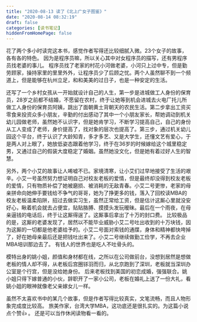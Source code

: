 ```yaml
---
title: "2020-08-13 读了《北上广女子图鉴》"
date: "2020-08-14 08:32:19"
draft: false
categories: [读书笔记]
hiddenFromHomePage: false
---
```

花了两个多小时读完这本书，感觉作者写得还比较细腻入微。23个女子的故事，各有各的特色。
因为是程序员嘛，所以关心其中对女程序员的描写，还有男程序员找老婆的事儿。 程序员找了老家的村花小河做老婆，小河只上过中专，但是勤劳顾家，操持家里的里里外外，让程序员少了后顾之忧。两个人虽然聊不到一个频道上，但是能够在杭州立足，和和美美的过日子，也是一种安定的生活。

还写了一个乡村女孩从一开始就设计自己的人生，第一步是进城做工人身份的保育员，28岁之前都不结婚，不愿留在农村，终于让她等到机会进城去火电厂托儿所做工人身份的保育员阿姨，跳出了面朝黄土背朝天的农民生活。第二步拿出工资买零食来投资众多小朋友，辛勤的付出感动了其中一个小朋友家长，帮她调动到机关幼儿园做老师，虽然她不认识字，但是她肯学习，不断学习提高自己，自己的身份从工人变成了老师，身价提高了，找对象的层次也提高了。第三步，通过机关幼儿园这个平台，终于认识了大龄知青，多才多艺、又是大学生，还懂文艺有爱心，于是两人对上眼了，她放低姿态跟着他学习，终于在36岁的时候嫁给这个城里稳定男，又通过自己的假装大度稳定了婚姻。虽然她没文化，但是她有着过好人生的智慧。

另外，两个小艾的故事让人唏嘘不已。家境清寒，让小艾们过早地接受了生活的艰辛。小艾一号虽然努力想证明自己对校友老板的爱情，但是最终却没得到校友老板的爱情，只有物质补偿了她被磨损、被消耗的无敌青春。小艾二号更惨，老家的母亲拼命向她伸手要钱给不争气的哥哥，她为了挣更多的钱，落入了回校读MBA的校友老板温柔陷阱，招过去做实习生，虽然正常给工资，但是估计这厮心里就没安好心，瞅着机会就去占便宜，贴贴胳膊、摸摸头发玩暧昧。最后在一个雨夜，在母亲逼钱的电话后，终于让这厮得逞了。这厮事后拿出了十万的封口费。 比较极品的是，这厮的老婆发现了，居然以不能毕业威胁小艾二号吐出收到的十万块钱，因为这厮的一切都是他老婆给予的。小艾二号面对索钱的通牒，身体和精神都快垮掉了，好在她母亲最后还是把钱吐出来了。小艾二号继续做勤工俭学，不再去企业MBA培训那边去了。 有钱人的世界也是吃人不吐骨头的。 

模特出身的姚小姐，颜值和身材都在线，之所以在公司做前台，没想到居然是想做老板的情人却不得，从老板后宫圈铩羽而归，从北京跑到了深圳，老板就当深圳办公室是个行宫，但是没给她身份。 后来老板找到美国的初恋成婚，强强联合。姚小姐只得下嫁普通的小伙，辞职开了一家小公司，老板在婚礼上送了一份大礼，看姚小姐的眼神就像老父亲嫁女儿一样。 

虽然不太喜欢书中的某几个故事，但是作者写得比较真实，文笔流畅，而且人物形象完成度比较高。 旅美作家，台湾大学MBA，这功底还是很扎实的。为这篇小说点个赞👍 。 还是可以当作休闲读物看一看的。


